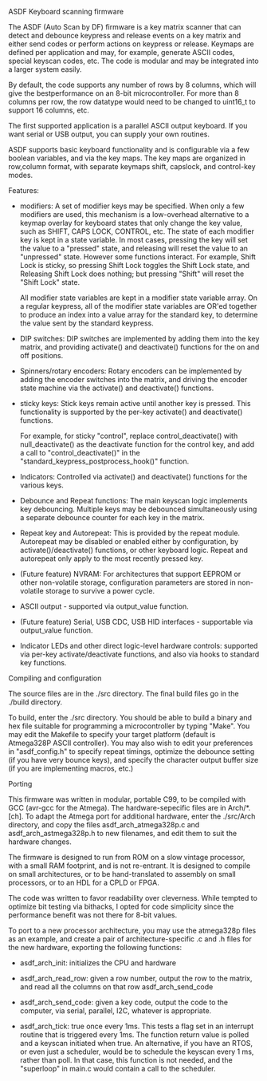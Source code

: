 ASDF Keyboard scanning firmware

The ASDF (Auto Scan by DF) firmware is a key matrix scanner that can detect and
debounce keypress and release events on a key matrix and either send codes or
perform actions on keypress or release. Keymaps are defined per application and
may, for example, generate ASCII codes, special keyscan codes, etc. The code is
modular and may be integrated into a larger system easily.



By default, the code supports any number of rows by 8 columns, which will give
the bestperformance on an 8-bit microcontroller. For more than 8 columns per
row, the row datatype would need to be changed to uint16_t to support 16
columns, etc.

The first supported application is a parallel ASCII output keyboard. If you want
serial or USB output, you can supply your own routines.

ASDF supports basic keyboard functionality and is configurable via a few
boolean variables, and via the key maps. The key maps are organized in
row,column format, with separate keymaps shift, capslock, and control-key modes.

Features:

* modifiers: A set of modifier keys may be specified. When only a few modifiers
  are used, this mechanism is a low-overhead alternative to a keymap overlay for
  keyboard states that only change the key value, such as SHIFT, CAPS LOCK, CONTROL,
  etc. The state of each modifier key is kept in a state variable. In most
  cases, pressing the key will set the value to a "pressed" state, and releasing
  will reset the value to an "unpressed" state. However some functions interact.
  For example, Shift Lock is sticky, so pressing Shift Lock toggles the Shift
  Lock state, and Releasing Shift Lock does nothing; but pressing "Shift" will
  reset the "Shift Lock" state.

  All modifier state variables are kept in a modifier state variable array. On a
  regular keypress, all of the modifier state variables are OR'ed together to
  produce an index into a value array for the standard key, to determine the
  value sent by the standard keypress.

* DIP switches: DIP switches are implemented by adding them into the key
  matrix, and providing activate() and deactivate() functions for the on and off
  positions.

* Spinners/rotary encoders: Rotary encoders can be implemented by adding the
  encoder switches into the matrix, and driving the encoder state machine via
  the activate() and deactivate() functions.

* sticky keys: Stick keys remain active until another key is pressed. This
  functionality is supported by the per-key activate() and deactivate() functions.

  For example, for sticky "control", replace control_deactivate() with
  null_deactivate() as the deactivate function for the control key, and add a
  call to "control_deactivate()" in the "standard_keypress_postprocess_hook()" function.

* Indicators: Controlled via activate() and deactivate() functions for the various keys.

* Debounce and Repeat functions: The main keyscan logic implements key
  debouncing. Multiple keys may be debounced simultaneously using a separate
  debounce counter for each key in the matrix.

* Repeat key and Autorepeat: This is provided by the repeat module. Autorepeat
  may be disabled or enabled either by configuration, by activate()/deactivate()
  functions, or other keyboard logic. Repeat and autorepeat only apply to the
  most recently pressed key.

* (Future feature) NVRAM: For architectures that support EEPROM or other non-volatile storage,
  configuration parameters are stored in non-volatile storage to survive a power
  cycle.

* ASCII output - supported via output_value function.

* (Future feature) Serial, USB CDC, USB HID interfaces - supportable via output_value function.

* Indicator LEDs and other direct logic-level hardware controls: supported via
  per-key activate/deactivate functions, and also via hooks to standard key
  functions.

Compiling and configuration

The source files are in the ./src directory.  The final build files go in the ./build directory.

To build, enter the ./src directory. You should be able to build a binary and
hex file suitable for programming a microcontroller by typing "Make". You may
edit the Makefile to specify your target platform (default is Atmega328P ASCII
controller). You may also wish to edit your preferences in "asdf_config.h" to
specify repeat timings, optimize the debounce setting (if you have very bounce
keys), and specify the character output buffer size (if you are implementing
macros, etc.)

Porting

This firmware was written in modular, portable C99, to be compiled with GCC
(avr-gcc for the Atmega). The hardware-sepecific files are in Arch/*.[ch]. To
adapt the Atmega port for additional hardware, enter the ./src/Arch directory,
and copy the files asdf_arch_atmega328p.c and asdf_arch_astmega328p.h to new
filenames, and edit them to suit the hardware changes.

The firmware is designed to run from ROM on a slow vintage processor, with a
small RAM footprint, and is not re-entrant. It is designed to compile on small
architectures, or to be hand-translated to assembly on small processors, or to
an HDL for a CPLD or FPGA.

The code was written to favor readability over cleverness. While tempted to
optimize bit testing via bithacks, I opted for code simplicity since the
performance benefit was not there for 8-bit values.

To port to a new processor architecture, you may use the atmega328p files as an
example, and create a pair of architecture-specific .c and .h files for the new
hardware, exporting the following functions:

- asdf_arch_init: initializes the CPU and hardware

- asdf_arch_read_row: given a row number, output the row to the matrix, and read
  all the columns on that row asdf_arch_send_code

- asdf_arch_send_code: given a key code, output the code to the computer, via
  serial, parallel, I2C, whatever is appropriate.

- asdf_arch_tick: true once every 1ms. This tests a flag set in an interrupt
  routine that is triggered every 1ms. The function return value is polled and a
  keyscan initiated when true. An alternative, if you have an RTOS, or even just
  a scheduler, would be to schedule the keyscan every 1 ms, rather than poll. In
  that case, this function is not needed, and the "superloop" in main.c would
  contain a call to the scheduler.

